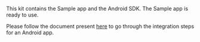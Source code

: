 This kit contains the Sample app and the Android SDK. The Sample app is ready to use.

Please follow the document present [here](http://paywithpaytm.com/developer/paytm_sdk_doc/) to go through the integration steps for an Android app.
